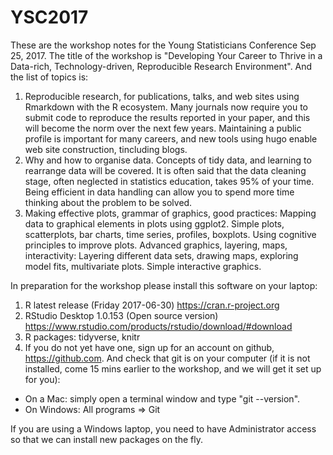 # YSC2017

These are the workshop notes for the Young Statisticians Conference Sep 25, 2017. The title of the workshop is "Developing Your Career to Thrive in a Data-rich, Technology-driven, Reproducible Research Environment". And the list of topics is:

1. Reproducible research, for publications, talks, and web sites using Rmarkdown with the R ecosystem. Many journals now require you to submit code to reproduce the results reported in your paper, and this will become the norm over the next few years.  Maintaining a public profile is important for many careers, and new tools using hugo enable web site construction, tincluding blogs. 
2. Why and how to organise data. Concepts of tidy data, and learning to rearrange data will be covered. It is often said that the data cleaning stage, often neglected in statistics education, takes 95% of your time. Being efficient in data handling can allow you to spend more time thinking about the problem to be solved. 
3.  Making effective plots, grammar of graphics, good practices: Mapping data to graphical elements in plots using ggplot2. Simple plots, scatterplots, bar charts, time series, profiles, boxplots. Using cognitive principles to improve plots. Advanced graphics, layering, maps, interactivity: Layering different data sets, drawing maps, exploring model fits, multivariate plots. Simple interactive graphics.

In preparation for the workshop please install this software on your laptop:

1. R latest release (Friday 2017-06-30) https://cran.r-project.org
2. RStudio Desktop 1.0.153 (Open source version) https://www.rstudio.com/products/rstudio/download/#download
3. R packages: tidyverse, knitr
4. If you do not yet have one, sign up for an account on github, https://github.com. And check that git is on your computer (if it is not installed, come 15 mins earlier to the workshop, and we will get it set up for you):
  - On a Mac: simply open a terminal window and type "git --version".
  - On Windows: All programs => Git

If you are using a Windows laptop, you need to have Administrator access so that we can install new packages on the fly.

